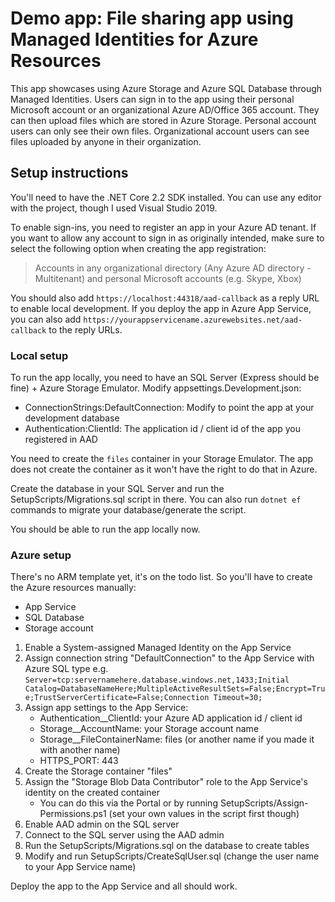 # Demo app: File sharing app using Managed Identities for Azure Resources

This app showcases using Azure Storage and Azure SQL Database through Managed Identities.
Users can sign in to the app using their personal Microsoft account or an organizational Azure AD/Office 365 account.
They can then upload files which are stored in Azure Storage.
Personal account users can only see their own files.
Organizational account users can see files uploaded by anyone in their organization.

## Setup instructions

You'll need to have the .NET Core 2.2 SDK installed.
You can use any editor with the project, though I used Visual Studio 2019.

To enable sign-ins, you need to register an app in your Azure AD tenant.
If you want to allow any account to sign in as originally intended,
make sure to select the following option when creating the app registration:

> Accounts in any organizational directory (Any Azure AD directory - Multitenant) and personal Microsoft accounts (e.g. Skype, Xbox)

You should also add `https://localhost:44318/aad-callback` as a reply URL to enable local development.
If you deploy the app in Azure App Service, you can also add `https://yourappservicename.azurewebsites.net/aad-callback` to the reply URLs.

### Local setup

To run the app locally, you need to have an SQL Server (Express should be fine) + Azure Storage Emulator.
Modify appsettings.Development.json:

- ConnectionStrings:DefaultConnection: Modify to point the app at your development database
- Authentication:ClientId: The application id / client id of the app you registered in AAD

You need to create the `files` container in your Storage Emulator.
The app does not create the container as it won't have the right to do that in Azure.

Create the database in your SQL Server and run the SetupScripts/Migrations.sql script in there.
You can also run `dotnet ef` commands to migrate your database/generate the script.

You should be able to run the app locally now.

### Azure setup

There's no ARM template yet, it's on the todo list.
So you'll have to create the Azure resources manually:

- App Service
- SQL Database
- Storage account

1. Enable a System-assigned Managed Identity on the App Service
1. Assign connection string "DefaultConnection" to the App Service with Azure SQL type e.g. `Server=tcp:servernamehere.database.windows.net,1433;Initial Catalog=DatabaseNameHere;MultipleActiveResultSets=False;Encrypt=True;TrustServerCertificate=False;Connection Timeout=30;`
1. Assign app settings to the App Service:
   - Authentication__ClientId: your Azure AD application id / client id
   - Storage__AccountName: your Storage account name
   - Storage__FileContainerName: files (or another name if you made it with another name)
   - HTTPS_PORT: 443
1. Create the Storage container "files"
1. Assign the "Storage Blob Data Contributor" role to the App Service's identity on the created container
   - You can do this via the Portal or by running SetupScripts/Assign-Permissions.ps1 (set your own values in the script first though)
1. Enable AAD admin on the SQL server
1. Connect to the SQL server using the AAD admin
1. Run the SetupScripts/Migrations.sql on the database to create tables
1. Modify and run SetupScripts/CreateSqlUser.sql (change the user name to your App Service name)

Deploy the app to the App Service and all should work.
